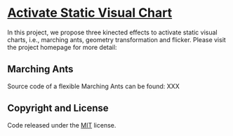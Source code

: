 # [Activate Static Visual Chart]()

In this project, we propose three kinected effects to activate static visual charts, i.e., marching ants, geometry transformation and flicker. Please visit the project homepage for more detail: 

## Marching Ants

Source code of a flexible Marching Ants can be found: XXX

## Copyright and License

Code released under the [MIT](https://github.com/BlackrockDigital/startbootstrap-freelancer/blob/gh-pages/LICENSE) license.
